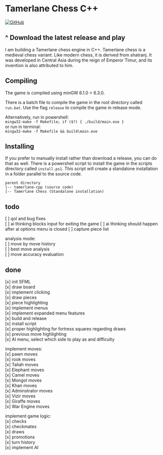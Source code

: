# Tamerlane Chess C++

[![GitHub](https://img.shields.io/badge/GitHub-Download-blue?style=flat-square&logo=github)](https://github.com/mirror-shades/tamerlane-cpp/releases/latest/download/Tamerlane.Chess.zip)

## ^ Download the latest release and play

I am building a Tamerlane chess engine in C++. Tamerlane chess is a medieval chess variant. Like modern chess, it is derived from shatranj. It was developed in Central Asia during the reign of Emperor Timur, and its invention is also attributed to him.

## Compiling

The game is compiled using minGW 6.1.0 > 6.3.0.

There is a batch file to compile the game in the root directory called `run.bat`. Use the flag `release` to compile the game in release mode.

Alternatively, run in powershell:  
`mingw32-make -f Makefile; if ($?) { ./build/main.exe }`  
or run in terminal:  
`mingw32-make -f Makefile && build\main.exe`

## Installing

If you prefer to manually install rather than download a release, you can do that as well. There is a powershell script to install the game in the scripts directory called `install.ps1`. This script will create a standalone installation in a folder parallel to the source code.

```
parent directory
|-- tamerlane-cpp (source code)
|-- Tamerlane Chess (Standalone installation)
```

## todo

[ ] qol and bug fixes  
[ ] ai thinking blocks input for exiting the game
[ ] ai thinking should happen after ai options menu is closed
[ ] capture piece list

analysis mode:  
[ ] move by move history  
[ ] best move analysis  
[ ] move accuracy evaluation

## done

[x] init SFML  
[x] draw board  
[x] implement clicking  
[x] draw pieces  
[x] piece highlighting  
[x] implement menus  
[x] implement expanded menu features  
[x] build and release  
[x] install script  
[x] proper highlighting for fortress squares regarding draws  
[x] previous move highlighting  
[x] AI menu, select which side to play as and difficulty

implement moves:  
[x] pawn moves  
[x] rook moves  
[x] Taliah moves  
[x] Elephant moves  
[x] Camel moves  
[x] Mongol moves  
[x] Khan moves  
[x] Adminstrator moves  
[x] Vizir moves  
[x] Giraffe moves  
[x] War Engine moves

implement game logic:  
[x] checks  
[x] checkmates  
[x] draws  
[x] promotions  
[x] turn history  
[x] implement AI
